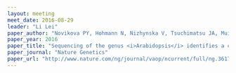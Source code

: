 ```yaml
---
layout: meeting
meet_date: 2016-08-29
leader: "Li Lei"
paper_author: "Novikova PY, Hohmann N, Nizhynska V, Tsuchimatsu JA, Muir G, et al."
paper_year: 2016
paper_title: "Sequencing of the genus <i>Arabidopsis</i> identifies a complex history of nonbifurcating speciation and abundant trans-specific polymorphism"
paper_journal: "Nature Genetics"
paper_url: "http://www.nature.com/ng/journal/vaop/ncurrent/full/ng.3617.html"
---
```

